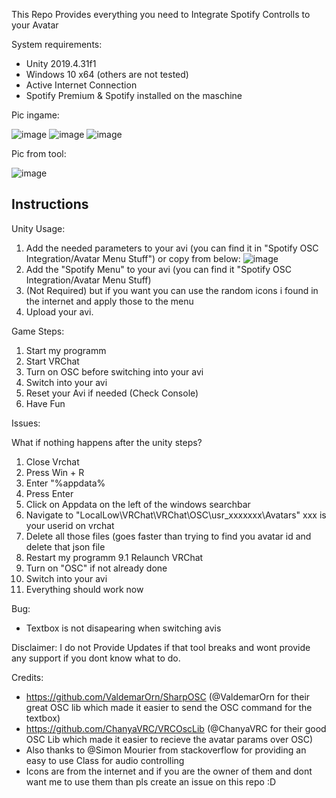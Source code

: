 This Repo Provides everything you need to Integrate Spotify Controlls to your Avatar

System requirements:
 - Unity 2019.4.31f1
 - Windows 10 x64 (others are not tested)
 - Active Internet Connection
 - Spotify Premium & Spotify installed on the maschine
 
Pic ingame:

![image](https://user-images.githubusercontent.com/54999075/190461308-42b1dd1d-bfa2-49bf-b0a0-801a20a7b487.png)
![image](https://user-images.githubusercontent.com/54999075/190461366-ad759ee3-6367-42f9-afe8-f8d148c5e4fb.png)
![image](https://user-images.githubusercontent.com/54999075/190461491-3e78ab36-1fda-4fe0-885d-811403ae4e0e.png)

Pic from tool:

![image](https://user-images.githubusercontent.com/85733422/191473150-a340bc52-1f33-46b1-98f3-07b3c1b91a17.png)

Instructions
-----------------------

Unity Usage:
1. Add the needed parameters to your avi (you can find it in "Spotify OSC Integration/Avatar Menu Stuff") or copy from below:
![image](https://user-images.githubusercontent.com/85733422/191474556-42d3f0c6-3636-42df-9155-630233cafd5e.png)
2. Add the "Spotify Menu" to your avi (you can find it "Spotify OSC Integration/Avatar Menu Stuff)
3. (Not Required) but if you want you can use the random icons i found in the internet and apply those to the menu
4. Upload your avi.

Game Steps:
1. Start my programm
2. Start VRChat
3. Turn on OSC before switching into your avi
4. Switch into your avi
5. Reset your Avi if needed (Check Console)
6. Have Fun

Issues:

What if nothing happens after the unity steps?
1. Close Vrchat
2. Press Win + R
3. Enter "%appdata%
4. Press Enter
5. Click on Appdata on the left of the windows searchbar
6. Navigate to "LocalLow\VRChat\VRChat\OSC\usr_xxxxxxx\Avatars" xxx is your userid on vrchat
7. Delete all those files (goes faster than trying to find you avatar id and delete that json file
8. Restart my programm
9.1 Relaunch VRChat
10. Turn on "OSC" if not already done
11. Switch into your avi
12. Everything should work now

Bug:
 - Textbox is not disapearing when switching avis

Disclaimer: I do not Provide Updates if that tool breaks and wont provide any support if you dont know what to do.

Credits:
 - https://github.com/ValdemarOrn/SharpOSC (@ValdemarOrn for their great OSC lib which made it easier to send the OSC command for the textbox)
 - https://github.com/ChanyaVRC/VRCOscLib (@ChanyaVRC for their good OSC Lib which made it easier to recieve the avatar params over OSC)
 - Also thanks to @Simon Mourier from stackoverflow for providing an easy to use Class for audio controlling
 - Icons are from the internet and if you are the owner of them and dont want me to use them than pls create an issue on this repo :D
 
